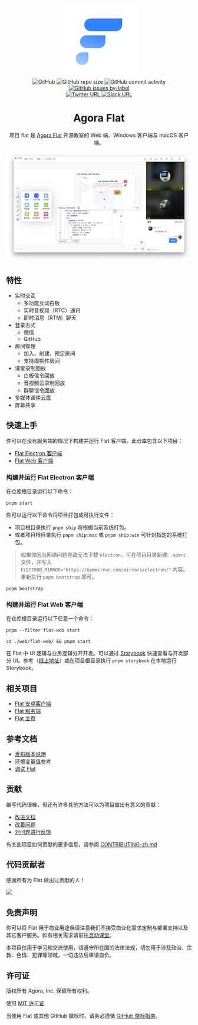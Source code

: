 <div align="center">
    <img width="200" height="200" style="display: block;" src="/assets/flat-logo.svg">
</div>

<div align="center">
    <img alt="GitHub" src="https://img.shields.io/github/license/netless-io/flat?color=9cf&style=flat-square">
    <img alt="GitHub repo size" src="https://img.shields.io/github/repo-size/netless-io/flat?color=9cf&style=flat-square">
    <img alt="GitHub commit activity" src="https://img.shields.io/github/commit-activity/m/netless-io/flat?color=9cf&style=flat-square">
    <a target="_blank" href="https://github.com/netless-io/flat/issues?q=is%3Aissue+is%3Aopen+label%3A%22good+first+issue%22">
        <img alt="GitHub issues by-label" src="https://img.shields.io/github/issues/netless-io/flat/good%20first%20issue?color=9cf&label=good%20first%20issue&style=flat-square">
    </a>
    <br>
    <a target="_blank" href="https://twitter.com/AgoraFlat">
    <img alt="Twitter URL" src="https://img.shields.io/badge/Twitter-AgoraFlat-9cf.svg?logo=twitter&style=flat-square">
    </a>
    <a target="_blank" href="https://github.com/netless-io/flat/issues/926">
        <img alt="Slack URL" src="https://img.shields.io/badge/Slack-AgoraFlat-9cf.svg?logo=slack&style=flat-square">
    </a>
</div>

<div align="center">
    <h1>Agora Flat</h1>
    <p>项目 flat 是 <a href="https://flat.whiteboard.agora.io/">Agora Flat</a> 开源教室的 Web 端、Windows 客户端与 macOS 客户端。</p>
    <img src="/assets/flat-showcase.png">
</div>

## 特性

-   实时交互
    -   多功能互动白板
    -   实时音视频（RTC）通讯
    -   即时消息（RTM）聊天
-   登录方式
    -   微信
    -   GitHub
-   房间管理
    -   加入、创建、预定房间
    -   支持周期性房间
-   课堂录制回放
    -   白板信令回放
    -   音视频云录制回放
    -   群聊信令回放
-   多媒体课件云盘
-   屏幕共享

## 快速上手

你可以在没有服务端的情况下构建并运行 Flat 客户端。此仓库包含以下项目：

-   [Flat Electron 客户端](/desktop)
-   [Flat Web 客户端](/web)

### 构建并运行 Flat Electron 客户端

在仓库根目录运行以下命令：

```shell
pnpm start
```

你可以运行以下命令将项目打包成可执行文件：

-   项目根目录执行 `pnpm ship` 将根据当前系统打包。
-   或者项目根目录执行 `pnpm ship:mac` 或 `pnpm ship:win` 可针对指定的系统打包。

> 如果你因为网络问题导致无法下载 `electron`，可在项目目录新建: `.npmrc` 文件，并写入 `ELECTRON_MIRROR="https://npmmirror.com/mirrors/electron/"` 内容。重新执行 `pnpm bootstrap` 即可。

```shell
pnpm bootstrap
```

### 构建并运行 Flat Web 客户端

在仓库根目录运行以下任意一个命令：

```shell
pnpm --filter flat-web start
```

```shell
cd ./web/flat-web/ && pnpm start
```

在 Flat 中 UI 逻辑与业务逻辑分开开发。可以通过 [Storybook](#storybook) 快速查看与开发部分 UI。参考（[线上地址][flat-storybook]）或在项目根目录执行 `pnpm storybook` 在本地运行 Storybook。

## 相关项目

-   [Flat 安卓客户端][flat-android]
-   [Flat 服务端][flat-server]
-   [Flat 主页][flat-homepage]

## 参考文档

-   [发布版本说明](/docs/releases)
-   [环境变量值参考](/docs/env/README-zh.md)
-   [调试 Flat](/docs/debugging/README-zh.md)

## 贡献

编写代码很棒，但还有许多其他方法可以为项目做出有意义的贡献：

-   [改进文档](/docs/contributing/CONTRIBUTING-zh.md#改进文档)
-   [改善问题](/docs/contributing/CONTRIBUTING-zh.md#改善问题)
-   [对问题进行反馈](/docs/contributing/CONTRIBUTING-zh.md#对问题进行反馈)

有关此项目如何贡献的更多信息，请参阅 [CONTRIBUTING-zh.md](/docs/contributing/CONTRIBUTING-zh.md)

## 代码贡献者

感谢所有为 Flat 做出过贡献的人！

<a href="https://github.com/netless-io/flat/graphs/contributors"><img src="https://opencollective.com/agora-flat/contributors.svg?width=890&button=false"/></a>

## 免责声明

你可以将 Flat 用于商业用途但请注意我们不接受商业化需求定制与部署支持以及其它客户服务。如有相关需求请前往[灵动课堂](https://www.agora.io/cn/agora-flexible-classroom)。

本项目仅用于学习和交流使用，请遵守所在国的法律法规，切勿用于涉及政治、宗教、色情、犯罪等领域，一切违法后果请自负。

## 许可证

版权所有 Agora, Inc. 保留所有权利。

使用 [MIT 许可证](/LICENSE)

当使用 Flat 或其他 GitHub 徽标时，请务必遵循 [GitHub 徽标指南][github-logo]。

[join-flat-slack]: https://github.com/netless-io/flat/issues/926
[flat-homepage]: https://flat.whiteboard.agora.io/#download
[flat-web]: https://flat-web.whiteboard.agora.io/
[flat-server]: https://github.com/netless-io/flat-server
[flat-android]: https://github.com/netless-io/flat-android
[flat-storybook]: https://netless-io.github.io/flat/
[github-logo]: https://github.com/logos
